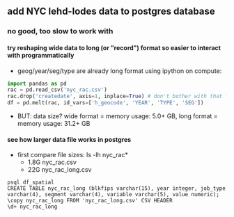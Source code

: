 add NYC lehd-lodes data to postgres database
--------------------------------------------

### no good, too slow to work with

#### try reshaping wide data to long (or "record") format so easier to interact with programmatically
+ geog/year/seg/type are already long format
using ipython on compute:
```python
import pandas as pd
rac = pd.read_csv('nyc_rac.csv')
rac.drop('createdate', axis=1, inplace=True) # don't bother with that field
df = pd.melt(rac, id_vars=['h_geocode', 'YEAR', 'TYPE', 'SEG'])
```
+ BUT: data size? wide format = memory usage: 5.0+ GB, long format = memory usage: 31.2+ GB

#### see how larger data file works in postgres
+ first compare file sizes: ls -lh nyc_rac*
  * 1.8G nyc_rac.csv
  * 22G nyc_rac_long.csv
```
psql df_spatial 
CREATE TABLE nyc_rac_long (blkfips varchar(15), year integer, job_type varchar(4), segment varchar(4), variable varchar(5), value numeric);
\copy nyc_rac_long FROM 'nyc_rac_long.csv' CSV HEADER
\d+ nyc_rac_long
```
